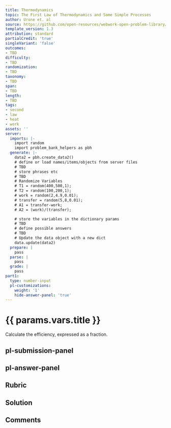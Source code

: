 ```yaml
---
title: Thermodynamics
topic: The First Law of Thermodynamics and Some Simple Processes
author: Urone et. al
source: https://github.com/open-resources/webwork-open-problem-library/tree/master/Contrib/BrockPhysics/College_Physics_Urone/15.Thermodynamics/The_First_Law_of_Thermodynamics_and_Some_Simple_Processes/NU_U17-15-02-008.pg
template_version: 1.3
attribution: standard
partialCredit: 'true'
singleVariant: 'false'
outcomes:
- TBD
difficulty:
- TBD
randomization:
- TBD
taxonomy:
- TBD
span:
- TBD
length:
- TBD
tags:
- second
- law
- heat
- work
assets: ''
server:
  imports: |-
    import random
    import problem_bank_helpers as pbh
  generate: |-
    data2 = pbh.create_data2()
    # define or load names/items/objects from server files
    # TBD
    # store phrases etc
    # TBD
    # Randomize Variables
    # T1 = random(400,500,1);
    # T2 = random(100,200,1);
    # work = random(2,4.9,0.01);
    # transfer = random(5,8,0.01);
    # A1 = transfer-work;
    # A2 = (work)/(transfer);

    # store the variables in the dictionary params
    # TBD
    # define possible answers
    # TBD
    # Update the data object with a new dict
    data.update(data2)
  prepare: |
    pass
  parse: |
    pass
  grade: |
    pass
part1:
  type: number-input
  pl-customizations:
    weight: '1'
    hide-answer-panel: 'true'
---
```


# {{ params.vars.title }} 


Calculate the efficiency, expressed as a fraction.


## pl-submission-panel 


## pl-answer-panel 


## Rubric 


## Solution 


## Comments 


